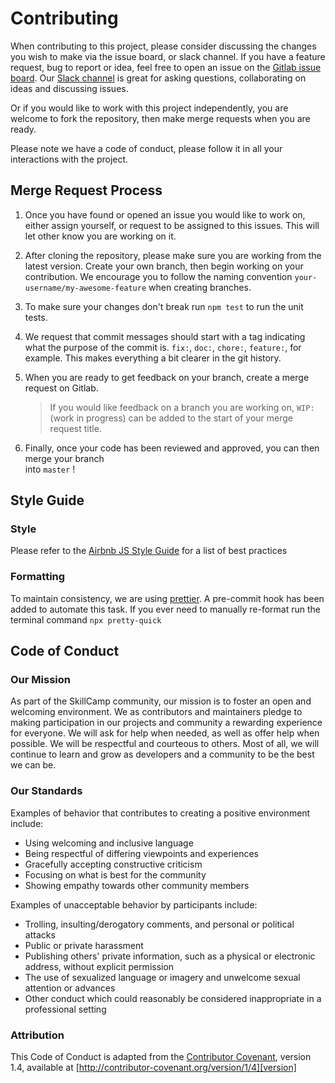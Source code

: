 # Contributing

When contributing to this project, please consider discussing the changes you wish to make via
the issue board, or slack channel. If you have a feature request, bug to report or idea, feel
free to open an issue on the [Gitlab issue board](https://gitlab.com/skillcamp/gitnotes/issues).
Our [Slack channel](https://join.slack.com/t/skillcamp-io/shared_invite/enQtMzgxMjM5NjU1OTU4LTIzNDIzZTA3YTY0ZTY1NWVmMDUxZDllZjVmZjNiZDRiZTdhN2RhZjhhZTI5MGQxNzY1ZDlhNTAxYTlmNWRkYzA)
is great for asking questions, collaborating on ideas and discussing issues.

Or if you would like to work with this project independently, you are welcome to fork the repository, then
make merge requests when you are ready.

Please note we have a code of conduct, please follow it in all your interactions with the project.

## Merge Request Process

1.  Once you have found or opened an issue you would like to work on, either assign yourself,
    or request to be assigned to this issues. This will let other know you are working on it.

2.  After cloning the repository, please make sure you are working from the latest version. Create your own branch, then
    begin working on your contribution. We encourage you to follow the naming convention `your-username/my-awesome-feature` when
    creating branches.

3.  To make sure your changes don't break run `npm test` to run the unit tests.

4.  We request that commit messages should start with a tag indicating what the purpose of the commit is.
    `fix:`, `doc:`, `chore:`, `feature:`, for example. This makes everything a bit clearer in the git history.

5.  When you are ready to get feedback on your branch, create a merge request on Gitlab.

    > If you would like feedback on a branch you are working on,
    > `WIP:` (work in progress) can be added to the start of your merge request title.

6.  Finally, once your code has been reviewed and approved, you can then merge your branch  
    into `master` !

## Style Guide

### Style

Please refer to the [Airbnb JS Style Guide](https://github.com/airbnb/javascript) for a list of best
practices

### Formatting

To maintain consistency, we are using [prettier](https://prettier.io/). A pre-commit hook has been added
to automate this task. If you ever need to manually re-format run the terminal command `npx pretty-quick`

## Code of Conduct

### Our Mission

As part of the SkillCamp community, our mission is to foster an open and welcoming environment.
We as contributors and maintainers pledge to making participation in our projects and
community a rewarding experience for everyone. We will ask for help when needed, as
well as offer help when possible. We will be respectful and courteous to others. Most of all,
we will continue to learn and grow as developers and a community to be the best we can be.

### Our Standards

Examples of behavior that contributes to creating a positive environment
include:

- Using welcoming and inclusive language
- Being respectful of differing viewpoints and experiences
- Gracefully accepting constructive criticism
- Focusing on what is best for the community
- Showing empathy towards other community members

Examples of unacceptable behavior by participants include:

- Trolling, insulting/derogatory comments, and personal or political attacks
- Public or private harassment
- Publishing others' private information, such as a physical or electronic
  address, without explicit permission
- The use of sexualized language or imagery and unwelcome sexual attention or
  advances
- Other conduct which could reasonably be considered inappropriate in a
  professional setting

### Attribution

This Code of Conduct is adapted from the [Contributor Covenant][homepage], version 1.4,
available at [http://contributor-covenant.org/version/1/4][version]

[homepage]: http://contributor-covenant.org
[version]: http://contributor-covenant.org/version/1/4/
